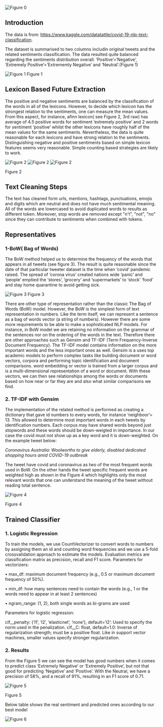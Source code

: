 ![Figure 0](https://github.com/tekinuyan/ML-Studies/blob/main/Sentiment%20Analysis%2C%20%20NLP/A4_Tekin_uyan_601991_Report_pics/image001.png)

## Introduction

The data is from: https://www.kaggle.com/datatattle/covid-19-nlp-text-classification.

The dataset is summarised to two columns includin original tweets and the related sentiments classification. The data resulted quite balanced regarding the sentiments distribution overall: ‘Positive’=‘Negative’, ‘Extremely Positive’=’Extrememly Negative’ and ‘Neutral’.(Figure 1)

![Figure 1](https://github.com/tekinuyan/ML-Studies/blob/main/Sentiment%20Analysis%2C%20%20NLP/A4_Tekin_uyan_601991_Report_pics/image004.png)
Figure 1

## Lexicon Based Future Extraction

The positive and negative sentiments are balanced by the classification of the words in all of the lexicons. However, to decide which lexicon has the strongest relation to the sentiments, one can measure the mean values. From this aspect, for instance, afinn lexicon( see Figure 2, 3rd raw) has average of 4.5 positive words for sentiment ‘extremely positive’ and 2 words for sentiment ‘positive’ whilst the other lexicons have roughly half of the mean values for the same sentiments. Nevertheless, the data is quite reasonable for each lexicons and have strong relation to the sentiments. Distinguishing negative and positive sentiments based on simple lexicon features seems very reasonable. Simple counting based strategies are likely to work.

![Figure 2](https://github.com/tekinuyan/ML-Studies/blob/main/Sentiment%20Analysis%2C%20%20NLP/A4_Tekin_uyan_601991_Report_pics/image005.png)
![Figure 2](https://github.com/tekinuyan/ML-Studies/blob/main/Sentiment%20Analysis%2C%20%20NLP/A4_Tekin_uyan_601991_Report_pics/image007.png)
![Figure 2](https://github.com/tekinuyan/ML-Studies/blob/main/Sentiment%20Analysis%2C%20%20NLP/A4_Tekin_uyan_601991_Report_pics/image009.png)

Figure 2

## Text Cleaning Steps 
The text has cleaned form urls, mentions, hashtags, punctuations, emojis and digits which are neutral and does not have much sentimental meaning. All of the words are lowercased to avoid duplicated words to results as different token. Moreover, stop words are removed except "n't", "not", "no" since they can contribute to sentiments when combined with tokens.

## Representatives

### 1-BoW( Bag of Words)
The BoW method helped us to determine the frequency of the words that appears in all tweets (see figure 3). The result is quite reasonable since the date of that particular tweeter dataset is the time when ‘covid’ pandemic raised. The spread of ‘corona virus’  created nations wide ‘panic’ and ‘people’  emptied  the ‘stores’, ’grocery’ and ‘supermarkets’ to ‘stock’ ‘food’   and stay home quarantine to avoid getting sick.  

![Figure 3](https://github.com/tekinuyan/ML-Studies/blob/main/Sentiment%20Analysis%2C%20%20NLP/A4_Tekin_uyan_601991_Report_pics/image011.png)
Figure 3 

There are other type of representation rather than the classic The Bag of Words (BoW) model. However, the BoW is the simplest form of text representation in numbers. Like the term itself, we can represent a sentence as a bag of words vector (a string of numbers). However there are some more requirements to be able to make a sophisticated NLP models. For instance, in BoW model we are retaining no information on the grammar of the sentences nor on the ordering of the words in the text.  Therefore there are other approaches such as Gensim and TF-IDF (Term Frequency-Inverse Document Frequency). The TF-IDF model contains information on the more important words and the less important ones as well. Gensim is a uses top academic models to perform complex tasks like building document or word vectors, corpora and performing topic identification and document comparisons. word embedding or vector is trained from a larger corpus and is a multi-dimensional representation of a word or document. With these vectors, we can then see relationships among the words or documents based on how near or far they are and also what similar comparisons we find.
### 2. TF-IDF with Gensim

The implementation of the related method is performed as creating a dictionary that gave id numbers to every words, for instance ‘neighboor’= 13.  This allowed to determine most important words in each tweets by identification numbers. Each corpus may have shared words beyond just stopwords and these words should be down-weigted in importance. In our case the covid must not show up as a key word and it is down-weighted. On the example tweet below: 

*Coronavirus Australia: Woolworths to give elderly, disabled dedicated shopping hours amid COVID-19 outbreak*

The tweet have covid and coronavirus as two of the most frequent words used in BoW. On the other hands the tweet specific frequent words are weighted high as shown in the Figure 4 which highlights only the most relevant words that one can understand the meaning of the tweet without reading total sentence.


![Figure 4](https://github.com/tekinuyan/ML-Studies/blob/main/Sentiment%20Analysis%2C%20%20NLP/A4_Tekin_uyan_601991_Report_pics/image013.png)

Figure 4 

## Trained Classifier

### 1. Logistic Regression

To train the models, we use CountVectorizer to convert words to numbers by assigning them an id and counting word frequencies and we use a 5-fold crossvalidation approach to estimate the models.
Evaluation metrics are classification matrix as precision, recall and F1 score.
Parameters for vectorizers:

•	max_df: maximum document frequency (e.g., 0.5 or maximum document frequency of 50%).

•	min_df: how many sentences need to contain the words (e.g., 1 or the words need to appear in at least 2 sentences)

•	ngram_range: (1, 2), both single words as bi-grams are used

Parameters for logistic regression:

clf__penalty: {‘l1’, ‘l2’, ‘elasticnet’, ‘none’}, default=’l2’: Used to specify the norm used in the penalization. clf__C: float, default=1.0: Inverse of regularization strength; must be a positive float. Like in support vector machines, smaller values specify stronger regularization.

### 2. Results 

From the Figure 5 we can see the model has good numbers when it comes to predict class ‘Extremely Negative’ or ‘Extremely Positive’, but not that good for predicting ‘Negative’ and ‘Positive’. With the Neutral, we have a precision of 58%, and a recall of 91%, resulting in an F1 score of 0.71.

![Figure 5](https://github.com/tekinuyan/ML-Studies/blob/main/Sentiment%20Analysis%2C%20%20NLP/A4_Tekin_uyan_601991_Report_pics/image015.png)

Figure 5 

Below table shows the real sentiment and predicted ones according to our best model

![Figure 6](https://github.com/tekinuyan/ML-Studies/blob/main/Sentiment%20Analysis%2C%20%20NLP/A4_Tekin_uyan_601991_Report_pics/image016.png)
